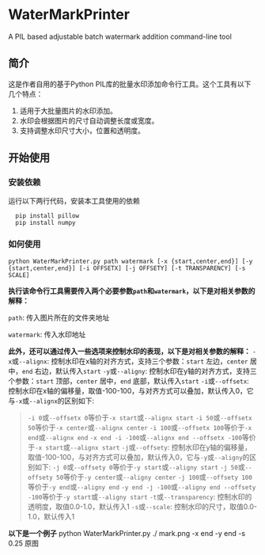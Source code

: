 # WaterMarkPrinter
A PIL based adjustable batch watermark addition command-line tool

## 简介

这是作者自用的基于Python PIL库的批量水印添加命令行工具。这个工具有以下几个特点：
1. 适用于大批量图片的水印添加。
2. 水印会根据图片的尺寸自动调整长度或宽度。
3. 支持调整水印尺寸大小，位置和透明度。

## 开始使用

### 安装依赖
运行以下两行代码，安装本工具使用的依赖
```
  pip install pillow
  pip install numpy
```

### 如何使用
```
python WaterMarkPrinter.py path watermark [-x {start,center,end}] [-y {start,center,end}] [-i OFFSETX] [-j OFFSETY] [-t TRANSPARENCY] [-s SCALE]
```
**执行该命令行工具需要传入两个必要参数`path`和`watermark`，以下是对相关参数的解释：**

`path`: 传入图片所在的文件夹地址

`watermark`: 传入水印地址

**此外，还可以通过传入一些选项来控制水印的表现，以下是对相关参数的解释：**
`-x`或`--alignx`: 控制水印在x轴的对齐方式，支持三个参数：`start` 左边，`center` 居中，`end` 右边，默认传入`start`
`-y`或`--aligny`: 控制水印在y轴的对齐方式，支持三个参数：`start` 顶部，`center` 居中，`end` 底部，默认传入`start`
`-i`或`--offsetx`: 控制水印在x轴的偏移量，取值-100-100，与对齐方式可以叠加，默认传入0，它与`-x`或`--alignx`的区别如下:
> `-i 0`或`--offsetx 0`等价于`-x start`或`--alignx start`
> `-i 50`或`--offsetx 50`等价于`-x center`或`--alignx center`
> `-i 100`或`--offsetx 100`等价于`-x end`或`--alignx end`
> `-x end -i -100`或`--alignx end --offsetx -100`等价于`-x start`或`--alignx start`
`-j`或`--offsety`: 控制水印在y轴的偏移量，取值-100-100，与对齐方式可以叠加，默认传入0，它与`-y`或`--aligny`的区别如下:
> `-j 0`或`--offsety 0`等价于`-y start`或`--aligny start`
> `-j 50`或`--offsety 50`等价于`-y center`或`--aligny center`
> `-j 100`或`--offsety 100`等价于`-y end`或`--aligny end`
> `-y end -j -100`或`--aligny end --offsety -100`等价于`-y start`或`--aligny start`
`-t`或`--transparency`: 控制水印的透明度，取值0.0-1.0，默认传入1
`-s`或`--scale`: 控制水印的尺寸，取值0.0-1.0，默认传入1

**以下是一个例子**
  python WaterMarkPrinter.py ./ mark.png -x end -y end -s 0.25
原图
